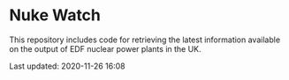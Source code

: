 # Nuke Watch

This repository includes code for retrieving the latest information available on the output of EDF nuclear power plants in the UK.

Last updated: 2020-11-26 16:08